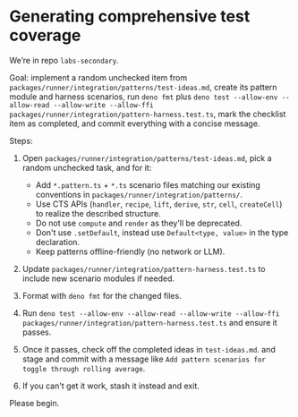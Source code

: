 # Generating comprehensive test coverage

We’re in repo `labs-secondary`.

Goal: implement a random unchecked item from
`packages/runner/integration/patterns/test-ideas.md`, create its pattern module
and harness scenarios, run `deno fmt` plus
`deno test --allow-env --allow-read --allow-write --allow-ffi packages/runner/integration/pattern-harness.test.ts`,
mark the checklist item as completed, and commit everything with a concise
message.

Steps:

1. Open `packages/runner/integration/patterns/test-ideas.md`, pick a random
   unchecked task, and for it:
   - Add `*.pattern.ts` + `*.ts` scenario files matching our existing
     conventions in `packages/runner/integration/patterns/`.
   - Use CTS APIs (`handler`, `recipe`, `lift`, `derive`, `str`, `cell`,
     `createCell`) to realize the described structure.
   - Do not use `compute` and `render` as they'll be deprecated.
   - Don't use `.setDefault`, instead use `Default<type, value>` in the type
     declaration.
   - Keep patterns offline-friendly (no network or LLM).

2. Update `packages/runner/integration/pattern-harness.test.ts` to include new
   scenario modules if needed.

3. Format with `deno fmt` for the changed files.

4. Run
   `deno test --allow-env --allow-read --allow-write --allow-ffi packages/runner/integration/pattern-harness.test.ts`
   and ensure it passes.

5. Once it passes, check off the completed ideas in `test-ideas.md`. and stage
   and commit with a message like
   `Add pattern scenarios for toggle through rolling average`.

6. If you can't get it work, stash it instead and exit.

Please begin.
